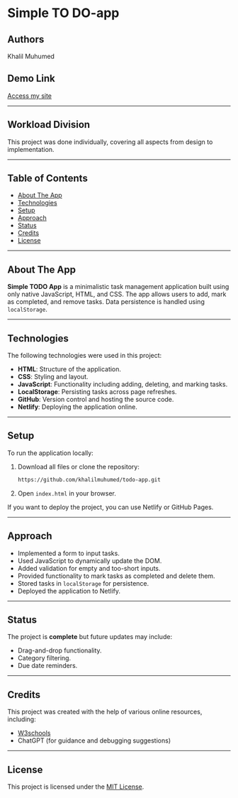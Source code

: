 # Simple TO DO-app


## Authors
Khalil Muhumed

## Demo Link
[Access my site](https://todo-sovellus.netlify.app/)

---

## Workload Division
This project was done individually, covering all aspects from design to implementation.

---

## Table of Contents
- [About The App](#about-the-app)
- [Technologies](#technologies)
- [Setup](#setup)
- [Approach](#approach)
- [Status](#status)
- [Credits](#credits)
- [License](#license)

---

## About The App
**Simple TODO App** is a minimalistic task management application built using only native JavaScript, HTML, and CSS. The app allows users to add, mark as completed, and remove tasks. Data persistence is handled using `localStorage`.


---

## Technologies
The following technologies were used in this project:
- **HTML**: Structure of the application.
- **CSS**: Styling and layout.
- **JavaScript**: Functionality including adding, deleting, and marking tasks.
- **LocalStorage**: Persisting tasks across page refreshes.
- **GitHub**: Version control and hosting the source code.
- **Netlify**: Deploying the application online.

---

## Setup
To run the application locally:
1. Download all files or clone the repository:
   ```sh
   https://github.com/khalilmuhumed/todo-app.git
   ```
2. Open `index.html` in your browser.

If you want to deploy the project, you can use Netlify or GitHub Pages.

---

## Approach
- Implemented a form to input tasks.
- Used JavaScript to dynamically update the DOM.
- Added validation for empty and too-short inputs.
- Provided functionality to mark tasks as completed and delete them.
- Stored tasks in `localStorage` for persistence.
- Deployed the application to Netlify.

---

## Status
The project is **complete** but future updates may include:
- Drag-and-drop functionality.
- Category filtering.
- Due date reminders.

---

## Credits
This project was created with the help of various online resources, including:
- [W3schools](https://www.w3schools.com)
- ChatGPT (for guidance and debugging suggestions)

---

## License
This project is licensed under the [MIT License](https://opensource.org/licenses/MIT).
